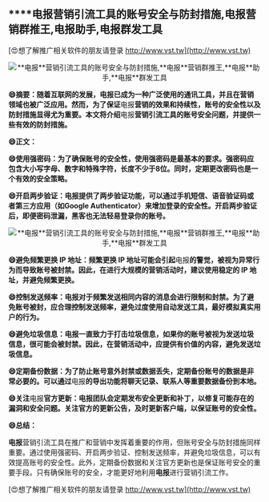 ## ****电报**营销引流工具的账号安全与防封措施,**电报**营销群推王,**电报**助手,**电报**群发工具**

[😍想了解推广相关软件的朋友请登录 http://www.vst.tw](http://www.vst.tw)

 <center><img src="https://vst.tw/MP4/tuiguang/png/2.png" alt="**电报**营销引流工具的账号安全与防封措施,**电报**营销群推王,**电报**助手,**电报**群发工具"></center>

**😄摘要：随着互联网的发展，**电报**已成为一种广泛使用的通讯工具，并且在营销领域也被广泛应用。然而，为了保证**电报**营销的效果和持续性，账号的安全性以及防封措施显得尤为重要。本文将介绍**电报**营销引流工具的账号安全问题，并提供一些有效的防封措施。**

**😄正文：**

**😄使用强密码：为了确保账号的安全性，使用强密码是最基本的要求。强密码应包含大小写字母、数字和特殊字符，长度不少于8位。同时，定期更改密码也是一个有效的安全策略。**

**😄开启两步验证：**电报**提供了两步验证功能，可以通过手机短信、语音验证码或者第三方应用（如Google Authenticator）来增加登录的安全性。开启两步验证后，即便密码泄漏，黑客也无法轻易登录你的账号。**

 <center><img src="https://vst.tw/MP4/tuiguang/png/8.png" alt="**电报**营销引流工具的账号安全与防封措施,**电报**营销群推王,**电报**助手,**电报**群发工具"></center>

**😄避免频繁更换 IP 地址：频繁更换 IP 地址可能会引起**电报**的警觉，被视为异常行为而导致账号被封禁。因此，在进行大规模的营销活动时，建议使用稳定的 IP 地址，并避免频繁更换。**

**😄控制发送频率：**电报**对于频繁发送相同内容的消息会进行限制和封禁。为了避免账号被封，应合理控制发送频率，避免过度使用自动发送工具，最好模拟真实用户的行为。**

**😄避免垃圾信息：**电报**一直致力于打击垃圾信息，如果你的账号被视为发送垃圾信息，很可能会被封禁。因此，在营销活动中，应提供有价值的内容，避免发送垃圾信息。**

**😄定期备份数据：为了防止账号意外封禁或数据丢失，定期备份账号的数据是非常必要的。可以通过**电报**的导出功能将聊天记录、联系人等重要数据备份到本地。**

**😄关注**电报**官方更新：**电报**团队会定期发布安全更新和补丁，以修复可能存在的漏洞和安全问题。关注官方的更新公告，及时更新客户端，以保证账号的安全性。**

**😄总结：**

**电报**营销引流工具在推广和营销中发挥着重要的作用，但账号安全与防封措施同样重要。通过使用强密码、开启两步验证、控制发送频率，并避免垃圾信息，可以有效提高账号的安全性。此外，定期备份数据和关注官方更新也是保证账号安全的重要手段。只有确保账号的安全，才能更好地利用**电报**进行营销引流工作。

[😍想了解推广相关软件的朋友请登录 http://www.vst.tw](http://www.vst.tw)



